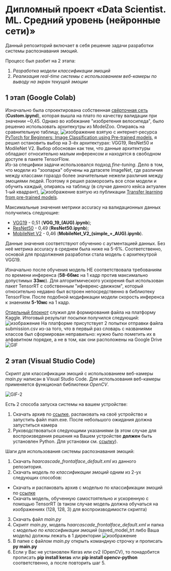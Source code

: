 # Дипломный проект «Data Scientist. ML. Средний уровень (нейронные сети)»

Данный репозиторий включает в себя решение задачи разработки системы распознавания эмоций.           

Процесс был разбит на 2 этапа:
  1. *Разработка модели классификации эмоций*
  2. *Реализация real-time системы c использованием веб-камеры по выводу на экран текущей эмоции* 

## 1 этап (Google Colab) 
Изначально была спроектирована собственная [свёрточная сеть](https://colab.research.google.com/drive/1WEikgSCsdGmDOSYp6Xl27X4SwTSTqdSu?usp=sharing) (**Custom.ipynd**), которая вышла на плато по качеству валидации при значении ~0,45. 
Однако во избежание "изобретения велосипеда", было решенио использовать архитекутры из ModelZoo. Опираясь на сравнительную таблицу, 
![изображение](https://user-images.githubusercontent.com/65365762/126033483-0ec4d178-a900-4b18-adb0-d1b85f717a05.png)
взятую с интернет-ресурса [PyTorch for Beginners: Image Classification using Pre-trained models](https://learnopencv.com/pytorch-for-beginners-image-classification-using-pre-trained-models/), я решил остановить выбор на 3-ёх архитектурах: VGG19, ResNet50 и ModileNet V2. Выбор обоснован как тем, что данные архитектуры обладают относительно малым инференсом и находятся в свободном доступе в пакете TensorFlow.  
Из-за специфики задачи использовался подход *fine-tuning*. Дело в том, что модели из "зоопарка" обучены на датасете ImageNet, где различия между классами гораздо более значительные нежели рахличия между эмоциями людей. Поэтому я решил разморозить все слои модели и обучить каждый, опираясь на таблицу (в случае данного кейса актуален 1-ый квадрант),
![изображение](https://user-images.githubusercontent.com/65365762/126033991-93dc22a5-9b8e-45b9-a2b6-03b264fe363d.png)
взятую из публикации [Transfer learning from pre-trained models](https://towardsdatascience.com/transfer-learning-from-pre-trained-models-f2393f124751).

Максимальные значения метрики accuracy на валидационных данных получились следующие:
  * [VGG19](https://colab.research.google.com/drive/1o5vBPASvslthIGKJHk8J4Axy7oRGlKPk?usp=sharing) - 0,51 (**VGG_19_(AUG).ipynb**); 
  * [ResNet50](https://colab.research.google.com/drive/15tMZfYb4x2lGH05Jz9gnwcojnQ-vt1CZ?usp=sharing) - 0,49 (**ResNet50.ipynb**);
  * [MobileNet V2](https://colab.research.google.com/drive/1LHDGYcfnDxggoQih4c3tgC-ylqjyiIu4?usp=sharing) - 0,46 (**MobileNet_V2_(simple_+_AUG).ipynb**).

  Данные значения соответствуют обучению с аугментацией данных. Без неё метрика accuracy в среднем была ниже на 5-6%. 
  Соответственно, основой для продолжения разработки стала модель с архитекутрой VGG19. 
  
Изначально после обучения модель НЕ соответствовала требованиям по времени инференса (**58-66мс** на 1 кадр против максимально допустимых **33мс**). Для алгоритмического ускорения был использован пакет TensorRT с собственным "ифнвренс-движком", который относительно недавно был встроен непосредственно в библиотеку TensorFlow. После подобной модификации модели скорость инференса к знаениям **5-10мс** на 1 кадр.

[Отдельный блокнот](https://colab.research.google.com/drive/1rLKzOY3qA8eAstIIn5bdA0uxqMaDQTl-?usp=sharing) служил для формирования файла на платформу Kaggle. Итоговый результат посылки получился следующий:
![изображение](https://user-images.githubusercontent.com/65365762/126034212-fa823f25-d3b9-4ce9-9234-f7d85dc46d65.png)
На платформе присутствует 2 попытки отправки файла submission.csv из-за того, что в первый раз словарь с названиями классов был сформирован неправильно: нужно было пометить их в алфавитном порядке, а не в том, как они расположены на Google Drive  
![GIF](https://media.giphy.com/media/GDEkCw4R52oRG/source.gif)  

## 2 этап (Visual Studio Code) 

Cкрипт для классификации эмоций с использованием веб-камеры *main.py* написан в Visual Studio Code. 
Для использования веб-камеры применяется функционал библиотеки *OpenCV*. 

![GIF-2](https://media.giphy.com/media/87cLAJUaosOA3FQKKJ/giphy.gif)  

Есть 2 способа запуска системы на вашем устройстве:
  1. Скачать архив по [ссылке](https://drive.google.com/file/d/1GdflGrwuEtljz3CpnuJugINq47E-I_uZ/view?usp=sharing), распаковать на своё устройство и запустить файл main.exe. После небольшого ожидания должна запуститься камера  
  2. Руководствоваться следующими указаниями (в этом случае для воспроизведения решения на Вашем устройстве **должен** быть установлен Python. Для установки см. [ссылку](https://thecode.media/py-install/)).

Шаги для использования системы распознавания эмоций:
  1. Скачать *haarcascade_frontalface_default.xml* из данного репозитория. 
  2. Скачать *модель по классификации эмоций* одним из 2-ух следующих способов:
  * Скачать и распаковать архив с моделью по классификации эмоций по [ссылке](https://drive.google.com/file/d/162YQlfzF2MPvYdqpTkdpVDy4Kf4mGPoS/view?usp=sharing)
  * Скачать модель, обученную самостоятельно и ускоренную с помощью TensorRT (в таком случае модель должна обучаться на изображениях (128, 128, 3) для воспроизводимости скрипта)
  3. Скачать файл *main.py*
  4. Скрипт *main.py*, модель *haarcascade_frontalface_default.xml* и папка с *моделью по классификации эмоций* (saved_model_trt либо Ваша модель) должны лежать в 1 директории
  ![изображение](https://user-images.githubusercontent.com/65365762/126067086-0daee382-d728-4cc8-92d1-2c6cca1f8834.png)
  5. В папке с файлом *main.py* открыть командную строчку и прописать **py main.py**
  6. Если у Вас не установлен Keras или cv2 (OpenCV), то понадобится прописать **pip install keras** или **pip install opencv-python** соответственно, а после повторить шаг 5.






